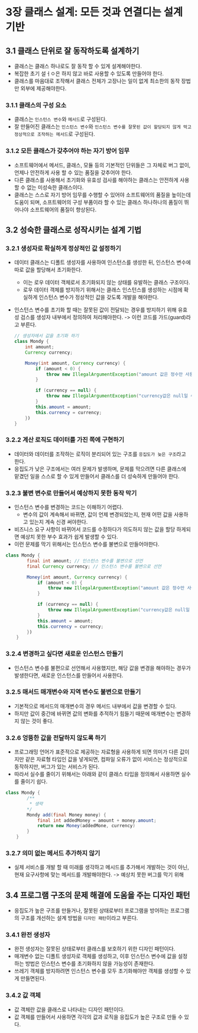 # 3장 클래스 설계: 모든 것과 연결디는 설계 기반

## 3.1 클래스 단위로 잘 동작하도록 설계하기

- 클래스는 클래스 하나로도 잘 동작 할 수 있게 설계해야한다.
- 복잡한 초기 설ㅓㅇ은 하지 않고 바로 사용할 수 있도록 만들어야 한다.
- 클래스를 마음대로 조작해서 클래스 전체가 고장나는 일이 없게 최소한의 동작 장법만 외부에 제공해야한다.

### 3.1.1 클래스의 구성 요소

- 클래스는 `인스턴스 변수`와 `메서드`로 구성된다.
- 잘 만들어진 클래스는 `인스턴스 변수`와 `인스턴스 변수를 잘못된 값이 할당되지 않게 막고 정상적으로 조작하는 메서드`로 구성된다.

### 3.1.2 모든 클래스가 갖추어야 하는 자기 방어 임무

- 소프트웨어에서 메서드, 클래스, 모듈 등의 기본적인 단위들은 그 자체로 버그 없이, 언제나 안전하게 사용 할 수 있는 품질을 갖추어야 한다.
- 다른 클래스를 사용해서 초기화와 유효성 검사를 해야하는 클래스는 안전하게 사용할 수 없는 미성숙한 클래스이다.
- 클래스는 스스로 자기 방어 임무를 수행할 수 있어야 소프트웨어의 품질을 높이는데 도움이 되며, 소프트웨어의 구성 부품이라 할 수 있는 클래스 하나하나의 품질이 뛰어나야 소프트웨어의 품질이 향상된다.

## 3.2 성숙한 클래스로 성작시키는 설계 기법

### 3.2.1 생성자로 확실하게 정상적인 값 설정하기

- 데이터 클래스는 디폴트 생성자를 사용하여 인스턴스를 생성한 뒤, 인스턴스 변수에 따로 값을 할당해서 초기화한다.
  - 이는 로우 데이터 객체로서 초기화되지 않는 상태를 유발하는 클래스 구조이다.
  - 로우 데이터 객체를 방지하기 위해서는 클래스 인스턴스를 생성하는 시점에 확실하게 인스턴스 변수가 정상적인 값을 갖도록 개발을 해야한다.
- 인스턴스 변수를 초기화 할 때는 잘못된 값이 전달되는 경우를 방지하기 위해 유효성 검스를 생성자 내부에서 정의하여 처리해야한다. -> 이런 코드를 가드(guard)라고 부른다.

    ``` java
    // 생성자에서 값을 초기화 하기
    class Mondy {
        int amount;
        Currency currency;

        Money(int amount, Currency currency) {
            if (amount < 0) {
                throw new IllegalArgumentException("amount 값은 정수만 사용 가능합니다.");
            }

            if (currency == null) {
                throw new IllegalArgumentException("currency값은 null일 수 없습니다.");
            }
            this.amount = amount;
            this.currency = currency;
        })
    }
    ```

### 3.2.2 계산 로직도 데이터를 가진 쪽에 구현하기

- 데이터와 데이터를 조작하는 로직이 분리되어 있는 구조를 `응집도가 늦은 구조`라고 한다.
- 응집도가 낮은 구조에서는 여러 문제가 발생하며, 문제를 막으려면 다른 클래스에 맡겼던 일을 스스로 할 수 있게 만들어서 클래스를 더 성숙하게 만들어야 한다.

### 3.2.3 불변 변수로 만들어서 예상하지 못한 동작 막기

- 인스턴스 변수를 변경하는 코드는 이해하기 어렵다.
  - 변수의 값이 계속해서 바뀌면, 값이 언제 변경되었는지, 현재 어떤 값을 사용하고 있는지 계속 신경 써야한다.
- 비즈니스 요구 사항이 바뀌어서 코드를 수정하다가 의도하지 않는 값을 할당 하게되면 예상치 못한 부수 효과가 쉽게 발생할 수 있다.
- 이런 문제를 막기 위해서는 인스턴스 변수를 불변으로 만들어야한다.

``` java
class Mondy {
        final int amount; // 인스턴스 변수를 불변으로 선언
        final Currency currency; // 인스턴스 변수를 불변으로 선언

        Money(int amount, Currency currency) {
            if (amount < 0) {
                throw new IllegalArgumentException("amount 값은 정수만 사용 가능합니다.");
            }

            if (currency == null) {
                throw new IllegalArgumentException("currency값은 null일 수 없습니다.");
            }
            this.amount = amount;
            this.currency = currency;
        })
    }
```

### 3.2.4 변경하고 싶다면 새로운 인스턴스 만들기

- 인스턴스 변수를 불편으로 선언해서 사용했지만, 해당 값을 변경을 해야하는 경우가 발생한다면, 새로운 인스턴스를 만들어서 사용한다.

### 3.2.5 매서드 매개변수와 지역 변수도 불변으로 만들기

- 기본적으로 메서드의 매개변수의 경우 메서드 내부에서 값을 변경할 수 있다.
- 하지만 값이 중간에 바뀌면 값의 변화를 추적하기 힘들기 때문에 매개변수는 변경하지 않는 것이 좋다.

### 3.2.6 엉뜡한 값을 전달하지 않도록 하기

- 프로그래밍 언어가 표준적으로 제공하는 자료형을 사용하게 되면 의미가 다른 값이지만 같은 자료형 타입인 값을 넣게되면, 컴파일 오류가 없이 서비스는 정상적으로 동작하지만, 버그가 있는 서비스가 된다.
- 따라서 실수를 줄이기 위해서는 아래와 같이 클래스 타입을 정의해서 사용하면 실수를 줄이기 쉽다.

``` java
class Mondy {
        /**
         * 생략 
        */
        Mondy add(final Money money) {
            final int addedMoney = amount + money.amount;
            return new Money(addedMone, currency)
        }
    }
```

### 3.2.7 의미 없는 메서드 추가하지 않기

- 실제 서비스를 개발 할 때 미래를 생각하고 메시드를 추가해서 개발하는 것이 아닌, 현재 요구사항에 맞는 메서드를 개발해야한다. -> 예상치 못한 버그를 막기 위해

## 3.4 프로그램 구조의 문제 해결에 도움을 주는 디자인 패턴

- 응집도가 높은 구조를 만들거나, 잘못된 상태로부터 프로그램을 방어하는 프로그램의 구조를 개선하는 설계 방법을 `디자인 패턴`이라고 부른다.

### 3.4.1 완전 생성자

- 완전 생성자는 잘못된 상태로부터 클래스를 보호하기 위한 디자인 패턴이다.
- 매개변수 없는 디폴트 생성자로 객체를 생성하고, 이후 인스턴스 변수에 값을 설정하는 방법은 인스턴스 변수를 초기화하지 않을 가능성이 존재한다.
- 쓰레기 객체를 방지하려면 인스턴스 변수를 모두 초기화해야만 객체를 생성할 수 있게 만들면된다.

### 3.4.2 값 객체

- 값 객체란 값을 클래스로 나타내는 디자인 패턴이다.
- 값 객체를 만들어서 사용하면 각각의 값과 로직을 응집도가 높은 구조로 만들 수 있다.
